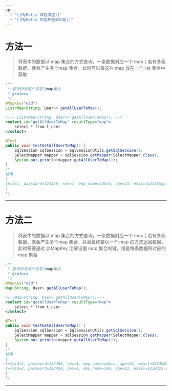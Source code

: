 ```yaml
---
up:
  - "[[MyBatis 課程描述]]"
  - "[[MyBatis 的各种查询功能]]"
---
```

# 方法一

> 将表中的数据以 map 集合的方式查询，一条数据对应一个 map；若有多条数据，就会产生多个map 集合，此时可以将这些 map 放在一个 list 集合中获取

```java
/**
 * 查询所有用户信息为map集合
 * @return
 */
@MapKey("eid")  
List<Map<String, User>> getAllUserToMap();
```

```xml
<!-- List<Map<String, User>> getAllUserToMap(); -->  
<select id="getAllUserToMap" resultType="map">  
    select * from t_user  
</select>
```

```java
@Test  
public void testGetAllUserToMap() {  
    SqlSession sqlSession = SqlSessionUtils.getSqlSession();  
    SelectMapper mapper = sqlSession.getMapper(SelectMapper.class);  
    System.out.println(mapper.getAllUserToMap());  
}
/*
結果：
[
{eid=1, password=123456, sex=1, emp_name=admin, age=23, email=12345@qq.com}, {eid=2, password=123456, sex=1, emp_name=Tom, age=12, email=123@321.com}
]
*/
```

---

# 方法二

> 将表中的数据以 map 集合的方式查询，一条数据对应一个 map；若有多条数据，就会产生多个map 集合，并且最终要以一个 map 的方式返回数据，此时需要通过 @MapKey 注解设置 map 集合的键，值是每条数据所对应的 map 集合

```java
/**
 * 查询所有用户信息为map集合
 * @return
 */
@MapKey("eid")
Map<String, User> getAllUserToMap();
```

```xml
<!--Map<String, User> getAllUserToMap();-->
<select id="getAllUserToMap" resultType="map">
	select * from t_user
</select>
```

```java
@Test  
public void testGetAllUserToMap() {  
    SqlSession sqlSession = SqlSessionUtils.getSqlSession();  
    SelectMapper mapper = sqlSession.getMapper(SelectMapper.class);  
    System.out.println(mapper.getAllUserToMap());  
}
/*
結果：
{
1={eid=1, password=123456, sex=1, emp_name=admin, age=23, email=12345@qq.com}, 
2={eid=2, password=123456, sex=1, emp_name=Tom, age=12, email=123@321.com}
}
*/
```

---